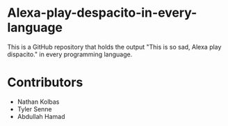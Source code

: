 # Alexa-play-despacito-in-every-language
This is a GitHub repository that holds the output "This is so sad, Alexa play dispacito." in every programming language.

# Contributors
* Nathan Kolbas
* Tyler Senne
* Abdullah Hamad
